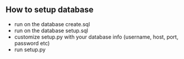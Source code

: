 ## How to setup database

- run on the database create.sql
- run on the database setup.sql
- customize setup.py with your database info (username, host, port, password etc)
- run setup.py